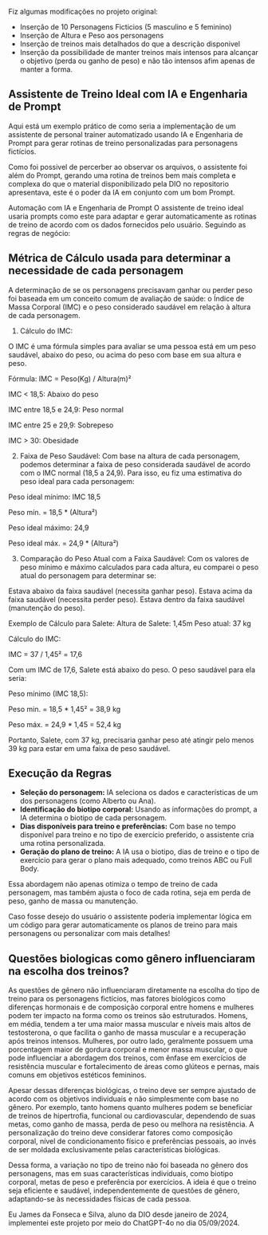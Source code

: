 
Fiz algumas modificações no projeto original:
* Inserção de 10 Personagens Ficticios  (5 masculino e 5 feminino)
* Inserção de Altura e Peso aos personagens
* Inserção de treinos mais detalhados do que a descrição disponivel
* Inserção da possibilidade de manter treinos mais intensos para alcançar o objetivo (perda ou ganho de peso) e não tão intensos afim apenas de manter a forma.

## Assistente de Treino Ideal com IA e Engenharia de Prompt
Aqui está um exemplo prático de como seria a implementação de um assistente de personal trainer automatizado usando IA e Engenharia de Prompt para gerar rotinas de treino personalizadas para personagens fictícios.

Como foi possivel de percerber ao observar os arquivos, o assistente foi além do Prompt, gerando uma rotina de treinos bem mais completa e complexa do que o material disponibilizado pela DIO no repositorio apresentava, este é o poder da IA em conjunto com um bom Prompt.

Automação com IA e Engenharia de Prompt
O assistente de treino ideal usaria prompts como este para adaptar e gerar automaticamente as rotinas de treino de acordo com os dados fornecidos pelo usuário. Seguindo as regras de negócio:

## Métrica de Cálculo usada para determinar a necessidade de cada personagem

A determinação de se os personagens precisavam ganhar ou perder peso foi baseada em um conceito comum de avaliação de saúde: o Índice de Massa Corporal (IMC) e o peso considerado saudável em relação à altura de cada personagem.

1. Cálculo do IMC:

O IMC é uma fórmula simples para avaliar se uma pessoa está em um peso saudável, abaixo do peso, ou acima do peso com base em sua altura e peso.

Fórmula:
IMC = Peso(Kg) / Altura(m)²

IMC < 18,5: Abaixo do peso

IMC entre 18,5 e 24,9: Peso normal

IMC entre 25 e 29,9: Sobrepeso

IMC > 30: Obesidade

2. Faixa de Peso Saudável:
Com base na altura de cada personagem, podemos determinar a faixa de peso considerada saudável de acordo com o IMC normal (18,5 a 24,9). Para isso, eu fiz uma estimativa do peso ideal para cada personagem:

Peso ideal mínimo: IMC 18,5

Peso mín. = 18,5 * (Altura²)

Peso ideal máximo: 24,9

Peso ideal máx. = 24,9 * (Altura²)

3. Comparação do Peso Atual com a Faixa Saudável:
Com os valores de peso mínimo e máximo calculados para cada altura, eu comparei o peso atual do personagem para determinar se:

Estava abaixo da faixa saudável (necessita ganhar peso).
Estava acima da faixa saudável (necessita perder peso).
Estava dentro da faixa saudável (manutenção do peso).

Exemplo de Cálculo para Salete:
Altura de Salete: 1,45m
Peso atual: 37 kg

Cálculo do IMC:

IMC = 37 / 1,45² = 17,6

Com um IMC de 17,6, Salete está abaixo do peso. O peso saudável para ela seria:

Peso mínimo (IMC 18,5):

Peso min. = 18,5 * 1,45² = 38,9 kg

Peso máx. = 24,9 * 1,45 = 52,4 kg

Portanto, Salete, com 37 kg, precisaria ganhar peso até atingir pelo menos 39 kg para estar em uma faixa de peso saudável.

## Execução da Regras

* **Seleção do personagem:** IA seleciona os dados e características de um dos personagens (como Alberto ou Ana).
* **Identificação do biotipo corporal:** Usando as informações do prompt, a IA determina o biotipo de cada personagem.
* **Dias disponíveis para treino e preferências:** Com base no tempo disponível para treino e no tipo de exercício preferido, o assistente cria uma rotina personalizada.
* **Geração do plano de treino:** A IA usa o biotipo, dias de treino e o tipo de exercício para gerar o plano mais adequado, como treinos ABC ou Full Body.

Essa abordagem não apenas otimiza o tempo de treino de cada personagem, mas também ajusta o foco de cada rotina, seja em perda de peso, ganho de massa ou manutenção.

Caso fosse desejo do usuário o assistente poderia implementar  lógica em um código para gerar automaticamente os planos de treino para mais personagens ou personalizar com mais detalhes!

## Questões biologicas como gênero influenciaram na escolha dos treinos?

As questões de gênero não influenciaram diretamente na escolha do tipo de treino para os personagens fictícios, mas fatores biológicos como diferenças hormonais e de composição corporal entre homens e mulheres podem ter impacto na forma como os treinos são estruturados. Homens, em média, tendem a ter uma maior massa muscular e níveis mais altos de testosterona, o que facilita o ganho de massa muscular e a recuperação após treinos intensos. Mulheres, por outro lado, geralmente possuem uma porcentagem maior de gordura corporal e menor massa muscular, o que pode influenciar a abordagem dos treinos, com ênfase em exercícios de resistência muscular e fortalecimento de áreas como glúteos e pernas, mais comuns em objetivos estéticos femininos.

Apesar dessas diferenças biológicas, o treino deve ser sempre ajustado de acordo com os objetivos individuais e não simplesmente com base no gênero. Por exemplo, tanto homens quanto mulheres podem se beneficiar de treinos de hipertrofia, funcional ou cardiovascular, dependendo de suas metas, como ganho de massa, perda de peso ou melhora na resistência. A personalização do treino deve considerar fatores como composição corporal, nível de condicionamento físico e preferências pessoais, ao invés de ser moldada exclusivamente pelas características biológicas.

Dessa forma, a variação no tipo de treino não foi baseada no gênero dos personagens, mas em suas características individuais, como biotipo corporal, metas de peso e preferência por exercícios. A ideia é que o treino seja eficiente e saudável, independentemente de questões de gênero, adaptando-se às necessidades físicas de cada pessoa.


Eu James da Fonseca e Silva, aluno da DIO desde janeiro de 2024, implementei este projeto por meio do ChatGPT-4o no dia 05/09/2024. 

